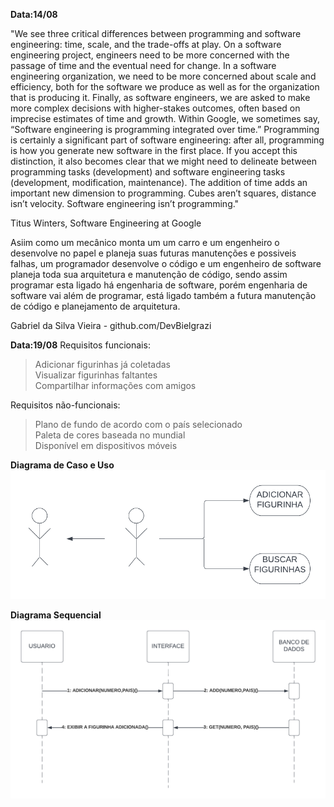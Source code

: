 **Data:14/08**

"We see three critical differences between programming and software engineering: time, scale, and the trade-offs at play. On a software engineering project, engineers need to be more concerned with the passage of time and the eventual need for change. In a software engineering organization, we need to be more concerned about scale and efficiency, both for the software we produce as well as for the organization that is producing it. Finally, as software engineers, we are asked to make more complex decisions with higher-stakes outcomes, often based on imprecise estimates of time and growth. Within Google, we sometimes say, “Software engineering is programming integrated over time.” Programming is certainly a significant part of software engineering: after all, programming is how you generate new software in the first place. If you accept this distinction, it also becomes clear that we might need to delineate between programming tasks (development) and software engineering tasks (development, modification, maintenance). The addition of time adds an important new dimension to programming. Cubes aren’t squares, distance isn’t velocity. Software engineering isn’t programming."

Titus Winters, Software Engineering at Google

Asiim como um mecânico monta um um carro e um engenheiro o desenvolve no papel e planeja suas futuras manutenções e possiveis falhas, um programador desenvolve o código e um engenheiro de software planeja toda sua arquitetura e manutenção de código, sendo assim programar esta ligado há engenharia de software, porém engenharia de software vai além de programar, está ligado também a futura manutenção de código e planejamento de arquitetura.

Gabriel da Silva Vieira - github.com/DevBielgrazi

**Data:19/08**
Requisitos funcionais:
>Adicionar figurinhas já coletadas<br>
>Visualizar figurinhas faltantes<br>
>Compartilhar informações com amigos

Requisitos não-funcionais:
>Plano de fundo de acordo com o país selecionado<br>
>Paleta de cores baseada no mundial<br>
>Disponível em dispositivos móveis<br>

<b>Diagrama de Caso e Uso<br>
<img src="dcu.png"><p>

<b>Diagrama Sequencial<br>
<img src="ds.png">
